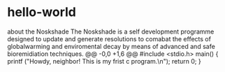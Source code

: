 # hello-world
about the Noskshade 
The Noskshade is a self development programme designed to update and generate resolutions to comabat the effects of globalwarming and enviromental decay by means of advanced and safe bioremidiation techniques. 
@@ -0,0 +1,6 @@
#include <stdio.h>
main()
{
    printf ("Howdy, neighbor! This is my frist c program.\n");
    return 0;
}
